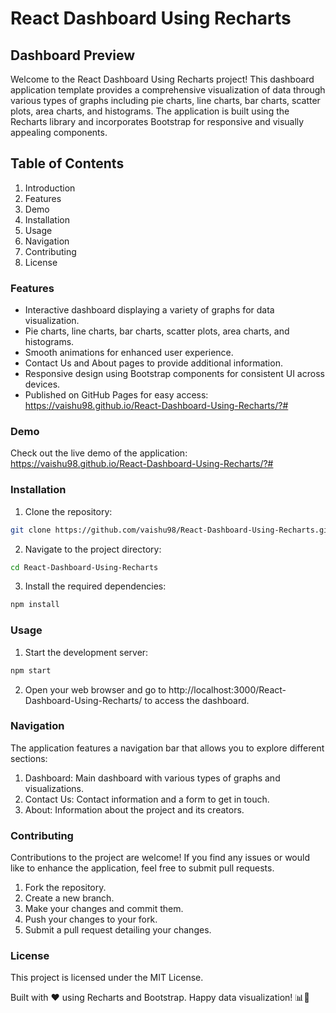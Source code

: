 # React Dashboard Using Recharts


## Dashboard Preview

Welcome to the React Dashboard Using Recharts project! This dashboard application template provides a comprehensive visualization of data through various types of graphs including pie charts, line charts, bar charts, scatter plots, area charts, and histograms. The application is built using the Recharts library and incorporates Bootstrap for responsive and visually appealing components.

## Table of Contents

1. Introduction
2. Features
3. Demo
4. Installation
5. Usage
6. Navigation
7. Contributing
8. License

### Features

- Interactive dashboard displaying a variety of graphs for data visualization.
- Pie charts, line charts, bar charts, scatter plots, area charts, and histograms.
- Smooth animations for enhanced user experience.
- Contact Us and About pages to provide additional information.
- Responsive design using Bootstrap components for consistent UI across devices.
- Published on GitHub Pages for easy access: https://vaishu98.github.io/React-Dashboard-Using-Recharts/?#

### Demo

Check out the live demo of the application: https://vaishu98.github.io/React-Dashboard-Using-Recharts/?#

### Installation

1. Clone the repository:

```bash
git clone https://github.com/vaishu98/React-Dashboard-Using-Recharts.git
```

2. Navigate to the project directory:

```bash
cd React-Dashboard-Using-Recharts
```

3. Install the required dependencies:

```bash
npm install
```

### Usage

1. Start the development server:

```bash
npm start
```

2. Open your web browser and go to http://localhost:3000/React-Dashboard-Using-Recharts/ to access the dashboard.

### Navigation

The application features a navigation bar that allows you to explore different sections:

1. Dashboard: Main dashboard with various types of graphs and visualizations.
2. Contact Us: Contact information and a form to get in touch.
3. About: Information about the project and its creators.

### Contributing
Contributions to the project are welcome! If you find any issues or would like to enhance the application, feel free to submit pull requests.

1. Fork the repository.
2. Create a new branch.
3. Make your changes and commit them.
4. Push your changes to your fork.
5. Submit a pull request detailing your changes.

### License

This project is licensed under the MIT License.

Built with ❤️ using Recharts and Bootstrap. Happy data visualization! 📊🚀